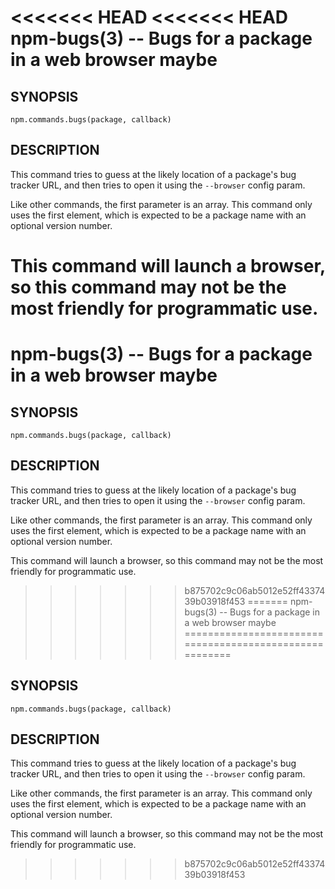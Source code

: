 <<<<<<< HEAD
<<<<<<< HEAD
npm-bugs(3) -- Bugs for a package in a web browser maybe
========================================================

## SYNOPSIS

    npm.commands.bugs(package, callback)

## DESCRIPTION

This command tries to guess at the likely location of a package's
bug tracker URL, and then tries to open it using the `--browser`
config param.

Like other commands, the first parameter is an array. This command only
uses the first element, which is expected to be a package name with an
optional version number.

This command will launch a browser, so this command may not be the most
friendly for programmatic use.
=======
npm-bugs(3) -- Bugs for a package in a web browser maybe
========================================================

## SYNOPSIS

    npm.commands.bugs(package, callback)

## DESCRIPTION

This command tries to guess at the likely location of a package's
bug tracker URL, and then tries to open it using the `--browser`
config param.

Like other commands, the first parameter is an array. This command only
uses the first element, which is expected to be a package name with an
optional version number.

This command will launch a browser, so this command may not be the most
friendly for programmatic use.
>>>>>>> b875702c9c06ab5012e52ff4337439b03918f453
=======
npm-bugs(3) -- Bugs for a package in a web browser maybe
========================================================

## SYNOPSIS

    npm.commands.bugs(package, callback)

## DESCRIPTION

This command tries to guess at the likely location of a package's
bug tracker URL, and then tries to open it using the `--browser`
config param.

Like other commands, the first parameter is an array. This command only
uses the first element, which is expected to be a package name with an
optional version number.

This command will launch a browser, so this command may not be the most
friendly for programmatic use.
>>>>>>> b875702c9c06ab5012e52ff4337439b03918f453
